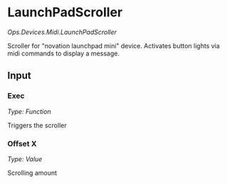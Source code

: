 # LaunchPadScroller

*Ops.Devices.Midi.LaunchPadScroller*

Scroller for "novation launchpad mini" device. Activates button lights via midi commands to display a message.

## Input

### Exec

*Type: Function*

Triggers the scroller

### Offset X

*Type: Value*

Scrolling amount 

